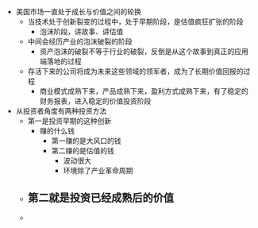 - 美国市场一直处于成长与价值之间的轮换
	- 当技术处于创新裂变的过程中，处于早期阶段，是估值疯狂扩张的阶段
		- 泡沫阶段，讲故事、讲估值
	- 中间会经历产业的泡沫破裂的阶段
		- 资产泡沫的破裂不等于行业的破裂，反倒是从这个故事到真正的应用端落地的过程
	- 存活下来的公司将成为未来这些领域的领军者，成为了长期价值回报的过程
		- 商业模式成熟下来，产品成熟下来，盈利方式成熟下来，有了稳定的财务报表，进入稳定的价值投资阶段
- 从投资者角度有两种投资方法
	- 第一是投资早期的这种创新
		- 赚的什么钱
			- 第一赚的是大风口的钱
			- 第二赚的是估值的钱
				- 波动很大
				- 环境除了产业革命周期
	- 第二就是投资已经成熟后的价值
		-
	-